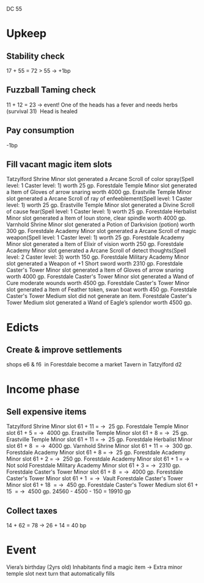 DC 55
# Upkeep
## Stability check
17 + 55 = 72 > 55 → +1bp
## Fuzzball Taming check
11 + 12 = 23 → event! 
One of the heads has a fever and needs herbs (survival 31) 
Head is healed
## Pay consumption
-1bp
## Fill vacant magic item slots
Tatzylford Shrine Minor slot generated a Arcane Scroll of color spray(Spell level: 1 Caster level: 1) worth 25 gp.
Forestdale Temple Minor slot generated a Item of Gloves of arrow snaring worth 4000 gp.
Erastville Temple Minor slot generated a Arcane Scroll of ray of enfeeblement(Spell level: 1 Caster level: 1) worth 25 gp.
Erastville Temple Minor slot generated a Divine Scroll of cause fear(Spell level: 1 Caster level: 1) worth 25 gp.
Forestdale Herbalist Minor slot generated a Item of Ioun stone, clear spindle worth 4000 gp.
Varnhold Shrine Minor slot generated a Potion of Darkvision (potion) worth 300 gp.
Forestdale Academy Minor slot generated a Arcane Scroll of magic weapon(Spell level: 1 Caster level: 1) worth 25 gp.
Forestdale Academy Minor slot generated a Item of Elixir of vision worth 250 gp.
Forestdale Academy Minor slot generated a Arcane Scroll of detect thoughts(Spell level: 2 Caster level: 3) worth 150 gp.
Forestdale Military Academy Minor slot generated a Weapon of +1 Short sword worth 2310 gp.
Forestdale Caster's Tower Minor slot generated a Item of Gloves of arrow snaring worth 4000 gp.
Forestdale Caster's Tower Minor slot generated a Wand of Cure moderate wounds worth 4500 gp.
Forestdale Caster's Tower Minor slot generated a Item of Feather token, swan boat worth 450 gp.
Forestdale Caster's Tower Medium slot did not generate an item.
Forestdale Caster's Tower Medium slot generated a Wand of Eagle’s splendor worth 4500 gp.  
# Edicts
## Create & improve settlements
shops e6 & f6  in Forestdale become a market
Tavern in Tatzylford d2
# Income phase
## Sell expensive items
Tatzylford Shrine Minor slot 61 + 11 = →  25 gp.
Forestdale Temple Minor slot 61 + 5 = →  4000 gp.
Erastville Temple Minor slot 61 + 8 = →  25 gp.
Erastville Temple Minor slot 61 + 11 = →  25 gp.
Forestdale Herbalist Minor slot 61 + 8  = →  4000 gp.
Varnhold Shrine Minor slot 61 + 11 = →  300 gp.
Forestdale Academy Minor slot 61 + 8 = →  25 gp.
Forestdale Academy Minor slot 61 + 2 = →  250 gp.
Forestdale Academy Minor slot 61 + 1 = → Not sold
Forestdale Military Academy Minor slot 61 + 3 = →  2310 gp.
Forestdale Caster's Tower Minor slot 61 + 8  = →  4000 gp.
Forestdale Caster's Tower Minor slot 61 + 1  = →  Vault
Forestdale Caster's Tower Minor slot 61 + 18  = →  450 gp.
Forestdale Caster's Tower Medium slot 61 + 15  = →  4500 gp.
24560 - 4500 - 150 = 19910 gp
## Collect taxes
14 + 62 = 78 → 26 + 14 = 40 bp
# Event
Viera’s birthday (2yrs old)
Inhabitants find a magic item → Extra minor temple slot next turn that automatically fills